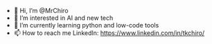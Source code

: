 - 👋 Hi, I’m @MrChiro
- 👀 I’m interested in AI and new tech 
- 🌱 I’m currently learning python and low-code tools
- 📫 How to reach me LinkedIn: https://www.linkedin.com/in/tkchiro/


<!---
MrChiro/MrChiro is a ✨ special ✨ repository because its `README.md` (this file) appears on your GitHub profile.
You can click the Preview link to take a look at your changes.
--->
